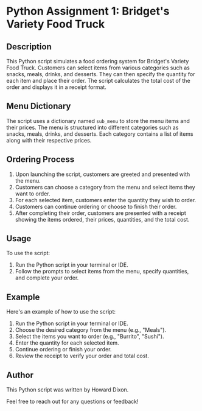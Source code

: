 # Python Assignment 1: Bridget's Variety Food Truck

## Description
This Python script simulates a food ordering system for Bridget's Variety Food Truck. Customers can select items from various categories such as snacks, meals, drinks, and desserts. They can then specify the quantity for each item and place their order. The script calculates the total cost of the order and displays it in a receipt format.

## Menu Dictionary
The script uses a dictionary named `sub_menu` to store the menu items and their prices. The menu is structured into different categories such as snacks, meals, drinks, and desserts. Each category contains a list of items along with their respective prices.

## Ordering Process
1. Upon launching the script, customers are greeted and presented with the menu.
2. Customers can choose a category from the menu and select items they want to order.
3. For each selected item, customers enter the quantity they wish to order.
4. Customers can continue ordering or choose to finish their order.
5. After completing their order, customers are presented with a receipt showing the items ordered, their prices, quantities, and the total cost.

## Usage
To use the script:
1. Run the Python script in your terminal or IDE.
2. Follow the prompts to select items from the menu, specify quantities, and complete your order.

## Example
Here's an example of how to use the script:

1. Run the Python script in your terminal or IDE.
2. Choose the desired category from the menu (e.g., "Meals").
3. Select the items you want to order (e.g., "Burrito", "Sushi").
4. Enter the quantity for each selected item.
5. Continue ordering or finish your order.
6. Review the receipt to verify your order and total cost.

## Author
This Python script was written by Howard Dixon.

Feel free to reach out for any questions or feedback!


